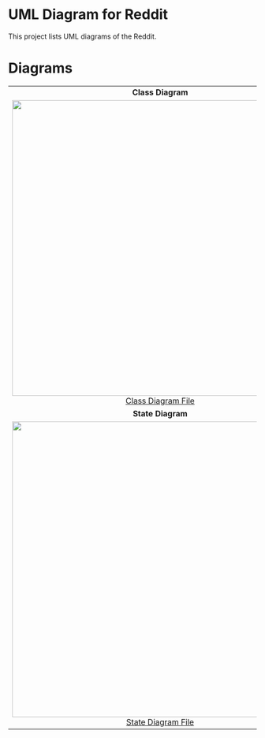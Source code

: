 # UML Diagram for Reddit 

This project lists UML diagrams of the Reddit.
# Diagrams 
|  |  |
| :---: | :---: |
| **Class Diagram** | **Use Case Diagram** |
|<img src= "https://github.com/QuanNguen/CS151-TeamBOQ/blob/main/Diagrams/Class%20Diagram.png" width="600"> <a href="https://github.com/QuanNguen/CS151-TeamBOQ/blob/main/Diagrams/Class%20Diagram.png">Class Diagram File</a> | <img src = "https://github.com/QuanNguen/CS151-TeamBOQ/blob/main/Diagrams/Use%20Case%20Diagram.png" width="600"> <a href="https://github.com/QuanNguen/CS151-TeamBOQ/blob/main/Diagrams/Use%20Case%20Diagram.png">Use Case Diagram File</a> |
| **State Diagram** | **Sequence Diagram** |
|<img src= "https://github.com/QuanNguen/CS151-TeamBOQ/blob/main/Diagrams/State%20Diagram.png" width="600"><a href="https://github.com/QuanNguen/CS151-TeamBOQ/blob/main/Diagrams/State%20Diagram.png">State Diagram File</a> | <img src = "https://github.com/QuanNguen/CS151-TeamBOQ/blob/main/Diagrams/Sequence%20Diagram.png" width="600"><a href="https://github.com/QuanNguen/CS151-TeamBOQ/blob/main/Diagrams/Sequence%20Diagram.png">Sequence Diagram File</a> |
